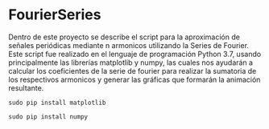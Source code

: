 # FourierSeries
Dentro de este proyecto se describe el script para la aproximación de señales periódicas mediante n armonicos utilizando la Series de Fourier.
Este script fue realizado en el lenguaje de programación Python 3.7, usando principalmente las librerías matplotlib y numpy, las cuales nos ayudarán a calcular los coeficientes de la serie de fourier para realizar la sumatoria de los respectivos armonicos y generar las gráficas que formarán la animación resultante.

```
sudo pip install matplotlib
```

```
sudo pip install numpy
```
